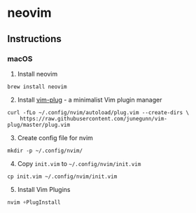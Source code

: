 # neovim

## Instructions

### macOS

1. Install neovim
```
brew install neovim
```
2. Install [vim-plug](https://github.com/junegunn/vim-plug) - a minimalist Vim plugin manager
```
curl -fLo ~/.config/nvim/autoload/plug.vim --create-dirs \
    https://raw.githubusercontent.com/junegunn/vim-plug/master/plug.vim
```
3. Create config file for nvim
```
mkdir -p ~/.config/nvim/
```
4. Copy `init.vim` to `~/.config/nvim/init.vim`
```
cp init.vim ~/.config/nvim/init.vim
```
5. Install Vim Plugins
```js
nvim +PlugInstall
```
